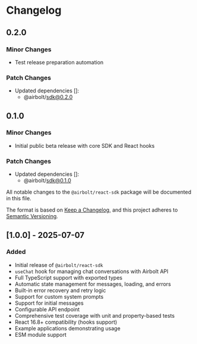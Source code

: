 # Changelog

## 0.2.0

### Minor Changes

- Test release preparation automation

### Patch Changes

- Updated dependencies []:
  - @airbolt/sdk@0.2.0

## 0.1.0

### Minor Changes

- Initial public beta release with core SDK and React hooks

### Patch Changes

- Updated dependencies []:
  - @airbolt/sdk@0.1.0

All notable changes to the `@airbolt/react-sdk` package will be documented in this file.

The format is based on [Keep a Changelog](https://keepachangelog.com/en/1.0.0/),
and this project adheres to [Semantic Versioning](https://semver.org/spec/v2.0.0.html).

## [1.0.0] - 2025-07-07

### Added

- Initial release of `@airbolt/react-sdk`
- `useChat` hook for managing chat conversations with Airbolt API
- Full TypeScript support with exported types
- Automatic state management for messages, loading, and errors
- Built-in error recovery and retry logic
- Support for custom system prompts
- Support for initial messages
- Configurable API endpoint
- Comprehensive test coverage with unit and property-based tests
- React 16.8+ compatibility (hooks support)
- Example applications demonstrating usage
- ESM module support
